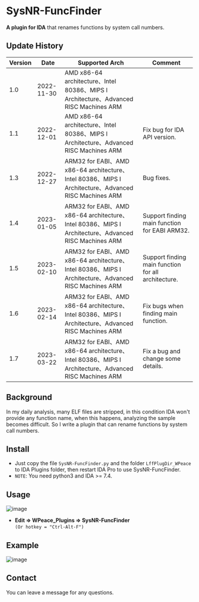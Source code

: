 # SysNR-FuncFinder
**A plugin for IDA** that renames functions by system call numbers.
## Update History
|Version|Date|Supported Arch|Comment|
|----|----|----|----|
|1.0|2022-11-30|AMD x86-64 architecture、Intel 80386、MIPS I Architecture、Advanced RISC Machines ARM|
|1.1|2022-12-01|AMD x86-64 architecture、Intel 80386、MIPS I Architecture、Advanced RISC Machines ARM|Fix bug for IDA API version.|
|1.3|2022-12-27|ARM32 for EABI、AMD x86-64 architecture、Intel 80386、MIPS I Architecture、Advanced RISC Machines ARM|Bug fixes.|
|1.4|2023-01-05|ARM32 for EABI、AMD x86-64 architecture、Intel 80386、MIPS I Architecture、Advanced RISC Machines ARM|Support finding main function for EABI ARM32.|
|1.5|2023-02-10|ARM32 for EABI、AMD x86-64 architecture、Intel 80386、MIPS I Architecture、Advanced RISC Machines ARM|Support finding main function for all architecture.|
|1.6|2023-02-14|ARM32 for EABI、AMD x86-64 architecture、Intel 80386、MIPS I Architecture、Advanced RISC Machines ARM|Fix bugs when finding main function.|
|1.7|2023-03-22|ARM32 for EABI、AMD x86-64 architecture、Intel 80386、MIPS I Architecture、Advanced RISC Machines ARM|Fix a bug and change some details.|
## Background
In my daily analysis, many ELF files are stripped, in this condition IDA won't provide any function name, when this happens, analyzing the sample becomes difficult. So I write a plugin that can rename functions by system call numbers.
## Install
- Just copy the file `SysNR-FuncFinder.py` and the folder `LffPlugDir_WPeace` to IDA Plugins folder, then restart IDA Pro to use SysNR-FuncFinder.  
- `NOTE`: You need python3 and IDA >= 7.4.
## Usage
![image](https://github.com/WPeace-HcH/SysNR-FuncFinder/blob/main/IMG/menu.png)
- **Edit $\Rightarrow$ WPeace_Plugins $\Rightarrow$ SysNR-FuncFinder**  
`(Or hotkey = "Ctrl-Alt-F")`
## Example
![image](https://github.com/WPeace-HcH/SysNR-FuncFinder/blob/main/IMG/example.gif)
## Contact
You can leave a message for any questions.
